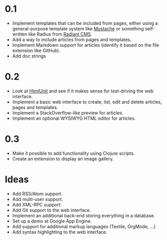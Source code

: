 0.1
===
* Implement templates that can be included from pages, either using a
  general-purpose template system like
  [Mustache](http://mustache.github.com) or something self-written
  like Radius from [Radiant CMS](http://radiantcms.org).
* Add a way to include articles from pages and templates.
* Implement Markdown support for articles (identify it based on the
  file extension like GitHub).
* Add doc strings

0.2
===
* Look at [HtmlUnit](http://htmlunit.sourceforge.net/) and see if it
  makes sense for test-driving the web interface.
* Implement a basic web interface to create, list, edit and delete
  articles, pages and templates.
* Implement a StackOverflow-like preview for articles.
* Implement an optional WYSIWYG HTML editor for articles.

0.3
===
* Make it possible to add functionality using Clojure scripts.
* Create an extension to display an image gallery.

Ideas
=====
* Add RSS/Atom support.
* Add multi-user support.
* Add XML-RPC support.
* Add Git support to the web interface.
* Implement an additional back-end storing everything in a database.
* Set up a demo at Google App Engine.
* Add support for additional markup languages (Textile, OrgMode, ...)
* Add syntax highlighting to the web interface.
